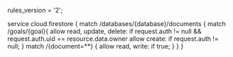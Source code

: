 rules_version = '2';

service cloud.firestore {
  match /databases/{database}/documents {
  	match /goals/{goal}{
			allow read, update, delete: if request.auth != null && request.auth.uid == resource.data.owner
      allow create: if request.auth != null;
      }
    match /{document=**} {
      allow read, write: if true;
    }
  }
}
